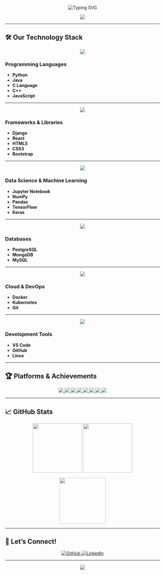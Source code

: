 <!-- Profile README for harsha4678 -->

<p align="center">
  <img src="https://readme-typing-svg.demolab.com?font=Fira+Code&size=28&pause=1000&center=true&vCenter=true&width=700&lines=Hi+👋%2C+I'm+Harsha+Vardhan+Perumalla;Computer+Science+Student;Tech+Enthusiast+🚀;Open+Source+Contributor;Welcome+to+My+GitHub+Profile!+💻" alt="Typing SVG" />
</p>

<p align="center">
  <img src="https://capsule-render.vercel.app/api?type=waving&color=gradient&height=200&section=header&text=Welcome%20to%20My%20Profile&fontSize=50&fontAlignY=35&desc=Explore%20my%20projects%20and%20tech%20stack!&descSize=20&descAlignY=65" />
</p>

---

## 🛠️ Our Technology Stack

<p align="center">
  <img src="https://skillicons.dev/icons?i=python,java,c,cpp,javascript&perline=5" />
</p>

### Programming Languages

- **Python**  
- **Java**  
- **C Language**  
- **C++**  
- **JavaScript**

---

<p align="center">
  <img src="https://skillicons.dev/icons?i=django,react,html,css,bootstrap&perline=5" />
</p>

### Frameworks & Libraries

- **Django**
- **React**
- **HTML5**
- **CSS3**
- **Bootstrap**

---

<p align="center">
  <img src="https://skillicons.dev/icons?i=jupyter,numpy,pandas,tensorflow,keras&perline=5" />
</p>

### Data Science & Machine Learning

- **Jupyter Notebook**
- **NumPy**
- **Pandas**
- **TensorFlow**
- **Keras**

---

<p align="center">
  <img src="https://skillicons.dev/icons?i=postgres,mongodb,mysql&perline=5" />
</p>

### Databases

- **PostgreSQL**
- **MongoDB**
- **MySQL**

---

<p align="center">
  <img src="https://skillicons.dev/icons?i=docker,kubernetes,git&perline=5" />
</p>

### Cloud & DevOps

- **Docker**
- **Kubernetes**
- **Git**

---

<p align="center">
  <img src="https://skillicons.dev/icons?i=vscode,github,linux&perline=5" />
</p>

### Development Tools

- **VS Code**
- **GitHub**
- **Linux**

---

## 🏆 Platforms & Achievements

<p align="center">
  <a href="https://leetcode.com/">
    <img src="https://img.shields.io/badge/LeetCode-FFA116?style=for-the-badge&logo=leetcode&logoColor=white"/>
  </a>
  <a href="https://www.hackerrank.com/">
    <img src="https://img.shields.io/badge/HackerRank-2EC866?style=for-the-badge&logo=hackerrank&logoColor=white"/>
  </a>
  <a href="https://www.kaggle.com/">
    <img src="https://img.shields.io/badge/Kaggle-20BEFF?style=for-the-badge&logo=kaggle&logoColor=white"/>
  </a>
  <a href="https://pages.github.com/">
    <img src="https://img.shields.io/badge/GitHub%20Pages-222222?style=for-the-badge&logo=githubpages&logoColor=white"/>
  </a>
  <a href="https://vercel.com/">
    <img src="https://img.shields.io/badge/Vercel-000000?style=for-the-badge&logo=vercel&logoColor=white"/>
  </a>
  <a href="https://aws.amazon.com/">
    <img src="https://img.shields.io/badge/AWS-232F3E?style=for-the-badge&logo=amazon-aws&logoColor=white"/>
  </a>
  <a href="https://github.com/features/copilot">
    <img src="https://img.shields.io/badge/GitHub%20Copilot-222222?style=for-the-badge&logo=github&logoColor=white"/>
  </a>
  <a href="https://chat.openai.com/">
    <img src="https://img.shields.io/badge/ChatGPT-4A90E2?style=for-the-badge&logo=openai&logoColor=white"/>
  </a>
</p>

---

## 📈 GitHub Stats

<p align="center">
  <img src="https://github-readme-stats.vercel.app/api?username=harsha4678&show_icons=true&theme=radical" height="160" />
  <img src="https://github-readme-stats.vercel.app/api/top-langs/?username=harsha4678&layout=compact&theme=radical" height="160"/>
</p>

<p align="center">
  <img src="https://github-readme-streak-stats.herokuapp.com?user=harsha4678&theme=radical&hide_border=true" height="150"/>
</p>

---

## 🌟 Let’s Connect!

<p align="center">
  <a href="https://github.com/harsha4678">
    <img src="https://img.shields.io/badge/GitHub-Follow-181717?style=for-the-badge&logo=github&logoColor=white" alt="GitHub" />
  </a>
  <a href="https://linkedin.com/in/your-profile">
    <img src="https://img.shields.io/badge/LinkedIn-Connect-blue?style=for-the-badge&logo=linkedin&logoColor=white" alt="LinkedIn" />
  </a>
</p>

---

<p align="center">
  <img src="https://capsule-render.vercel.app/api?type=waving&height=120&color=gradient&section=footer"/>
</p>
